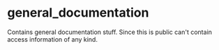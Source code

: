# general_documentation
Contains general documentation stuff. Since this is public can't contain access information of any kind.
